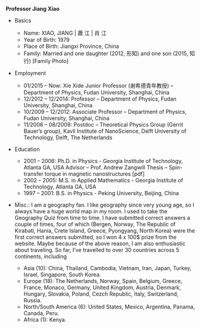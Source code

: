 **Professor Jiang Xiao**

- Basics
    - Name: XIAO, JIANG | 蕭 江 | 肖 江
    - Year of Birth: 1979
    - Place of Birth: Jiangxi Province, China
    - Family: Married and one daughter (2012, 形知) and one son (2015, 知行) [Family Photo]

- Employment
    - 01/2015 – Now: Xie Xide Junior Professor  (谢希德青年教授) – Department of Physics, Fudan University, Shanghai, China
    - 12/2012 – 12/2014: Professor – Department of Physics, Fudan University, Shanghai, China
    - 10/2009 – 12/2012: Associate Professor – Department of Physics, Fudan University,  Shanghai, China
    - 11/2006 – 08/2009: Postdoc – Theoretical Physics Group (Gerrit Bauer’s group), Kavli Institute of NanoScience, Delft University of Technology, Delft, The Netherlands

- Education
    - 2001 – 2006: Ph.D. in Physics - Georgia Institute of Technology, Atlanta GA, USA
     Advisor – Prof. Andrew Zangwill
     Thesis – Spin-transfer torque in magnetic nanostructures [pdf]
    - 2002 – 2005: M.S. in Applied Mathematics - Georgia Institute of Technology, Atlanta GA, USA
    - 1997 – 2001: B.S. in Physics - Peking University, Beijing, China

- Misc.: I am a geography fan. I like geography since very young age, so I always have a huge world map in my room. I used to take the Geography Quiz from time to time. I have submitted correct answers a couple of times, four of which (Bergen, Norway, The Republic of Kirabati, Hania, Crete Island, Greece, Pyongyang, North Korea) were the first correct answers submitted, so I won 4 x 100$ prize from the website. Maybe because of the above reason, I am also enthusiastic about traveling. So far, I’ve travelled to over 30 countries across 5 continents, including 
    - Asia (10): China, Thailand, Cambodia, Vietnam, Iran, Japan, Turkey, Israel, Singapore, South Korea. 
    - Europe (18): The Netherlands, Norway, Spain, Belgium, Greece, France, Monaco, Germany, United Kingdom, Austria, Denmark, Hungary, Slovakia, Poland, Cezch Republic, Italy, Switzerland, Russia.
    - North/South America (6): United States, Mexico, Argentina, Panama, Canada, Peru.
    - Africa (1): Kenya.